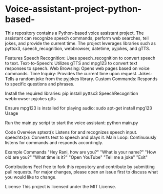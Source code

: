 # Voice-assistant-project-python-based-
This repository contains a Python-based voice assistant project. The assistant can recognize speech commands, perform web searches, tell jokes, and provide the current time. The project leverages libraries such as pyttsx3, speech_recognition, webbrowser, datetime, pyjokes, and gTTS.

Features
Speech Recognition: Uses speech_recognition to convert speech to text.
Text-to-Speech: Utilizes gTTS and mpg123 to convert text responses to speech.
Web Browsing: Opens web pages based on voice commands.
Time Inquiry: Provides the current time upon request.
Jokes: Tells a random joke from the pyjokes library.
Custom Commands: Responds to specific questions and phrases.

Install the required libraries:
pip install pyttsx3 SpeechRecognition webbrowser pyjokes gtts

Ensure mpg123 is installed for playing audio:
sudo apt-get install mpg123
Usage

Run the main.py script to start the voice assistant:
python main.py

Code Overview
sptext(): Listens for and recognizes speech input.
speechtx(x): Converts text to speech and plays it.
Main Loop: Continuously listens for commands and responds accordingly.

Example Commands
"Hey Rani, how are you?"
"What is your name?"
"How old are you?"
"What time is it?"
"Open YouTube"
"Tell me a joke"
"Exit"

Contributions
Feel free to fork this repository and contribute by submitting pull requests. For major changes, please open an issue first to discuss what you would like to change.

License
This project is licensed under the MIT License.

